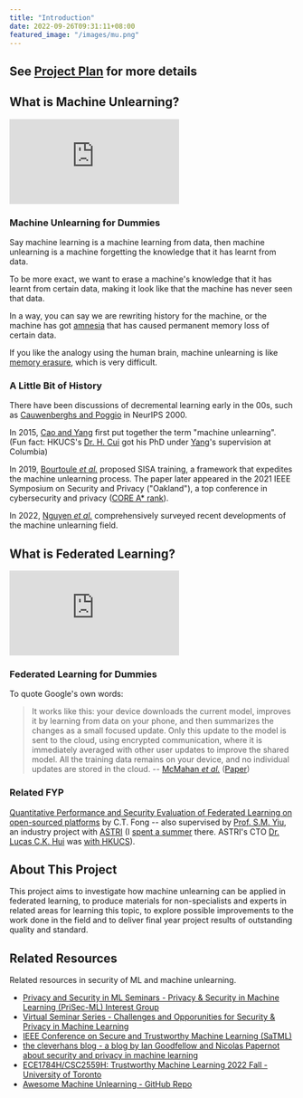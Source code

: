 ```yaml
---
title: "Introduction"
date: 2022-09-26T09:31:11+08:00
featured_image: "/images/mu.png"
---
```


## See [Project Plan](https://i.cs.hku.hk/~shuang/fyp-plan.pdf) for more details

<div style="text-align:left;">

## What is Machine Unlearning?

<iframe src="https://www.youtube-nocookie.com/embed/xUnMkCB0Gns" class="video" title="YouTube video player" frameborder="0" allow="accelerometer; autoplay; clipboard-write; encrypted-media; gyroscope; picture-in-picture" allowfullscreen></iframe>

### Machine Unlearning for Dummies

Say machine learning is a machine learning from data, then machine unlearning is a machine forgetting the knowledge that it has learnt from data. 

To be more exact, we want to erase a machine's knowledge that it has learnt from certain data, making it look like that the machine has never seen that data. 

In a way, you can say we are rewriting history for the machine, or the machine has got [amnesia](https://en.wikipedia.org/wiki/Amnesia) that has caused permanent memory loss of certain data. 

If you like the analogy using the human brain, machine unlearning is like [memory erasure](https://en.wikipedia.org/wiki/Memory_erasure), which is very difficult.

### A Little Bit of History

There have been discussions of decremental learning early in the 00s, such as [Cauwenberghs and Poggio](https://proceedings.neurips.cc/paper/2000/hash/155fa09596c7e18e50b58eb7e0c6ccb4-Abstract.html "Incremental and Decremental Support Vector Machine Learning") in NeurIPS 2000. 

In 2015, [Cao and Yang](https://ieeexplore.ieee.org/document/7163042 "Towards Making Systems Forget with Machine Unlearning") first put together the term "machine unlearning". (Fun fact: HKUCS's [Dr. H. Cui](https://i.cs.hku.hk/~heming/) got his PhD under [Yang](http://www.cs.columbia.edu/~junfeng/)'s supervision at Columbia)

In 2019, [Bourtoule *et al.*](https://ieeexplore.ieee.org/document/9519428 "Machine Unlearning") proposed SISA training, a framework that expedites the machine unlearning process. The paper later appeared in the 2021 IEEE Symposium on Security and Privacy ("Oakland"), a top conference in cybersecurity and privacy ([CORE A\* rank](http://portal.core.edu.au/conf-ranks/750/)). 

In 2022, [Nguyen *et al.*](https://arxiv.org/abs/2209.02299 "A Survey of Machine Unlearning") comprehensively surveyed recent developments of the machine unlearning field.  

## What is Federated Learning?

<iframe src="https://www.youtube-nocookie.com/embed/X8YYWunttOY" class="video" title="YouTube video player" frameborder="0" allow="accelerometer; autoplay; clipboard-write; encrypted-media; gyroscope; picture-in-picture" allowfullscreen></iframe>

### Federated Learning for Dummies

To quote Google's own words:

> It works like this: your device downloads the current model, improves it by learning from data on your phone, and then summarizes the changes as a small focused update. Only this update to the model is sent to the cloud, using encrypted communication, where it is immediately averaged with other user updates to improve the shared model. All the training data remains on your device, and no individual updates are stored in the cloud.
> -- [McMahan *et al.*](https://ai.googleblog.com/2017/04/federated-learning-collaborative.html "Federated Learning: Collaborative Machine Learning without Centralized Training Data") ([Paper](https://proceedings.mlr.press/v54/mcmahan17a.html "Communication-Efficient Learning of Deep Networks from Decentralized Data"))

### Related FYP

[Quantitative Performance and Security Evaluation of Federated Learning on open-sourced platforms](https://wp.cs.hku.hk/2022/fyp22019/ "FYP22019") by C.T. Fong -- also supervised by [Prof. S.M. Yiu](https://www.cs.hku.hk/index.php/people/academic-staff/smyiu), an industry project with [ASTRI](https://www.astri.org/) (I [spent a summer](https://www.linkedin.com/feed/update/urn:li:activity:6966255953239306240/) there. ASTRI's CTO [Dr. Lucas C.K. Hui](https://www.astri.org/about/senior-management/senior-director-cctt/) was [with HKUCS](https://www.cs.hku.hk/people/academic-staff/hui)).

## About This Project

This project aims to investigate how machine unlearning can be applied in federated learning, to produce materials for non-specialists and experts in related areas for learning this topic, to explore possible improvements to the work done in the field and to deliver final year project results of outstanding quality and standard. 

## Related Resources

Related resources in security of ML and machine unlearning. 

- [Privacy and Security in ML Seminars - Privacy & Security in Machine Learning (PriSec-ML) Interest Group](https://prisec-ml.github.io/)
- [Virtual Seminar Series - Challenges and Opporunities for Security & Privacy in Machine Learning](https://vsehwag.github.io/SPML_seminar/)
- [IEEE Conference on Secure and Trustworthy Machine Learning (SaTML)](https://satml.org/)
- [the cleverhans blog - a blog by Ian Goodfellow and Nicolas Papernot about security and privacy in machine learning](http://www.cleverhans.io/)
- [ECE1784H/CSC2559H: Trustworthy Machine Learning 2022 Fall - University of Toronto](https://www.papernot.fr/teaching/f22-trustworthy-ml.html)
- [Awesome Machine Unlearning - GitHub Repo](https://github.com/tamlhp/awesome-machine-unlearning)

</div>
